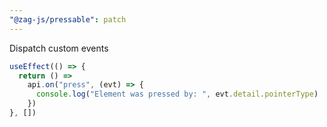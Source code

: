 ```yaml
---
"@zag-js/pressable": patch
---
```


Dispatch custom events

```js
useEffect(() => {
  return () =>
    api.on("press", (evt) => {
      console.log("Element was pressed by: ", evt.detail.pointerType)
    })
}, [])
```
